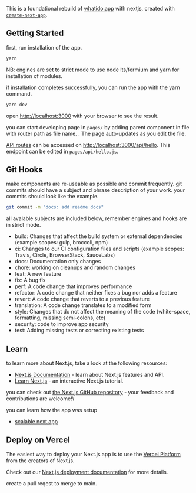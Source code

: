 This is a foundational rebuild of [whatido.app](https://whatido.app/) with nextjs, created with [`create-next-app`](https://github.com/vercel/next.js/tree/canary/packages/create-next-app).

## Getting Started

first, run installation of the app.

```bash
yarn
```

NB: engines are set to strict mode to use node lts/fermium and yarn for installation of modules.

if installation completes successfully, you can run the app with the yarn command.

```bash
yarn dev
```

open [http://localhost:3000](http://localhost:3000) with your browser to see the result.

you can start developing page in `pages/` by adding parent component in file with router path as file name. . The page auto-updates as you edit the file.

[API routes](https://nextjs.org/docs/api-routes/introduction) can be accessed on [http://localhost:3000/api/hello](http://localhost:3000/api/hello). This endpoint can be edited in `pages/api/hello.js`.

## Git Hooks

make components are re-useable as possible and commit frequently.
git commits should have a subject and phrase description of your work.
your commits should look like the example.

```bash
git commit -m "docs: add readme docs"
```

all avalable subjects are included below, remember engines and hooks are in strict mode.

- build: Changes that affect the build system or external dependencies (example scopes: gulp, broccoli, npm)
- ci: Changes to our CI configuration files and scripts (example scopes: Travis, Circle, BrowserStack, SauceLabs)
- docs: Documentation only changes
- chore: working on cleanups and random changes
- feat: A new feature
- fix: A bug fix
- perf: A code change that improves performance
- refactor: A code change that neither fixes a bug nor adds a feature
- revert: A code change that reverts to a previous feature
- translation: A code change translates to a modified form
- style: Changes that do not affect the meaning of the code (white-space, formatting, missing semi-colons, etc)
- security: code to improve app security
- test: Adding missing tests or correcting existing tests

## Learn

to learn more about Next.js, take a look at the following resources:

- [Next.js Documentation](https://nextjs.org/docs) - learn about Next.js features and API.
- [Learn Next.js](https://nextjs.org/learn) - an interactive Next.js tutorial.

you can check out [the Next.js GitHub repository](https://github.com/vercel/next.js/) - your feedback and contributions are welcome!\\

you can learn how the app was setup

- [scalable next app](https://dev.to/alexeagleson/how-to-build-scalable-architecture-for-your-nextjs-project-2pb7)

## Deploy on Vercel

The easiest way to deploy your Next.js app is to use the [Vercel Platform](https://vercel.com/new?utm_medium=default-template&filter=next.js&utm_source=create-next-app&utm_campaign=create-next-app-readme) from the creators of Next.js.

Check out our [Next.js deployment documentation](https://nextjs.org/docs/deployment) for more details.

create a pull reqest to merge to main.
